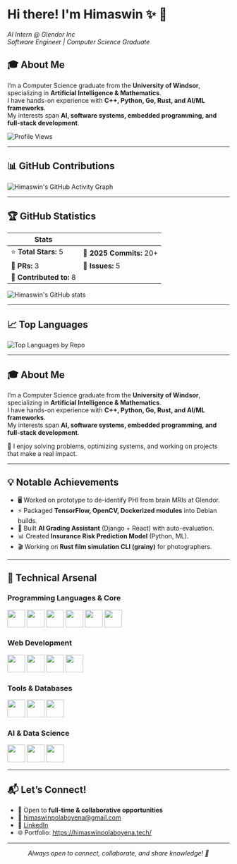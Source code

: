 # Hi there! I'm Himaswin ✨ 👋

_AI Intern @ Glendor Inc_  
_Software Engineer | Computer Science Graduate_  

## 🎓 About Me
I’m a Computer Science graduate from the **University of Windsor**, specializing in **Artificial Intelligence & Mathematics**.  
I have hands-on experience with **C++, Python, Go, Rust, and AI/ML frameworks**.  
My interests span **AI, software systems, embedded programming, and full-stack development**.  

![Profile Views](https://komarev.com/ghpvc/?username=himaswin&color=blueviolet&style=flat-square)

---

## 📊 GitHub Contributions
![Himaswin's GitHub Activity Graph](https://github-readme-activity-graph.vercel.app/graph?username=himaswin&theme=react-dark&hide_border=true)

---

## 🏆 GitHub Statistics
| Stats | |
|-------|--|
| ⭐ **Total Stars:** 5 | 🔄 **2025 Commits:** 20+ |
| 🔀 **PRs:** 3 | 🐛 **Issues:** 5 |
| 📂 **Contributed to:** 8 |

![Himaswin's GitHub stats](https://github-readme-stats.vercel.app/api?username=himaswin&show_icons=true&theme=radical&hide_border=true)

---

## 📈 Top Languages
![Top Languages by Repo](https://github-readme-stats.vercel.app/api/top-langs/?username=himaswin&layout=compact&theme=radical&hide_border=true)

---

## 🎓 About Me
I’m a Computer Science graduate from the **University of Windsor**, specializing in **Artificial Intelligence & Mathematics**.  
I have hands-on experience with **C++, Python, Go, Rust, and AI/ML frameworks**.  
My interests span **AI, software systems, embedded programming, and full-stack development**.  

🚀 I enjoy solving problems, optimizing systems, and working on projects that make a real impact.  

---

## 💡 Notable Achievements
- 🖥️ Worked on prototype to de-identify PHI from brain MRIs at Glendor.  
- ⚡ Packaged **TensorFlow, OpenCV, Dockerized modules** into Debian builds.  
- 🤖 Built **AI Grading Assistant** (Django + React) with auto-evaluation.  
- 📊 Created **Insurance Risk Prediction Model** (Python, ML).  
- 🎬 Working on **Rust film simulation CLI (grainy)** for photographers.  

---

## 🔧 Technical Arsenal

### Programming Languages & Core
<p>
<img src="https://cdn.jsdelivr.net/gh/devicons/devicon/icons/cplusplus/cplusplus-original.svg" width="40px"/>
<img src="https://cdn.jsdelivr.net/gh/devicons/devicon/icons/c/c-original.svg" width="40px"/>
<img src="https://cdn.jsdelivr.net/gh/devicons/devicon/icons/python/python-original.svg" width="40px"/>
<img src="https://cdn.jsdelivr.net/gh/devicons/devicon/icons/java/java-original.svg" width="40px"/>
<img src="https://cdn.jsdelivr.net/gh/devicons/devicon/icons/go/go-original.svg" width="40px"/>
<img src="https://cdn.jsdelivr.net/gh/devicons/devicon/icons/rust/rust-plain.svg" width="40px"/>
</p>

### Web Development
<p>
<img src="https://cdn.jsdelivr.net/gh/devicons/devicon/icons/javascript/javascript-original.svg" width="40px"/>
<img src="https://cdn.jsdelivr.net/gh/devicons/devicon/icons/typescript/typescript-original.svg" width="40px"/>
<img src="https://cdn.jsdelivr.net/gh/devicons/devicon/icons/react/react-original.svg" width="40px"/>
<img src="https://cdn.jsdelivr.net/gh/devicons/devicon/icons/nodejs/nodejs-original.svg" width="40px"/>
</p>

### Tools & Databases
<p>
<img src="https://cdn.jsdelivr.net/gh/devicons/devicon/icons/mysql/mysql-original.svg" width="40px"/>
<img src="https://cdn.jsdelivr.net/gh/devicons/devicon/icons/docker/docker-original.svg" width="40px"/>
<img src="https://cdn.jsdelivr.net/gh/devicons/devicon/icons/git/git-original.svg" width="40px"/>
</p>

### AI & Data Science
<p>
<img src="https://cdn.jsdelivr.net/gh/devicons/devicon/icons/tensorflow/tensorflow-original.svg" width="40px"/>
<img src="https://cdn.jsdelivr.net/gh/devicons/devicon/icons/pytorch/pytorch-original.svg" width="40px"/>
<img src="https://cdn.jsdelivr.net/gh/devicons/devicon/icons/opencv/opencv-original.svg" width="40px"/>
</p>

---

## 📬 Let’s Connect!
- 🎯 Open to **full-time & collaborative opportunities**  
- 📧 [himaswinpolaboyena@gmail.com](mailto:himaswinpolaboyena@gmail.com)  
- 💼 [LinkedIn](https://www.linkedin.com/in/himaswinpolaboyena/)  
- 🌐 Portfolio: https://himaswinpolaboyena.tech/

---

<p align="center">
<em>Always open to connect, collaborate, and share knowledge! 🚀</em>
</p>
